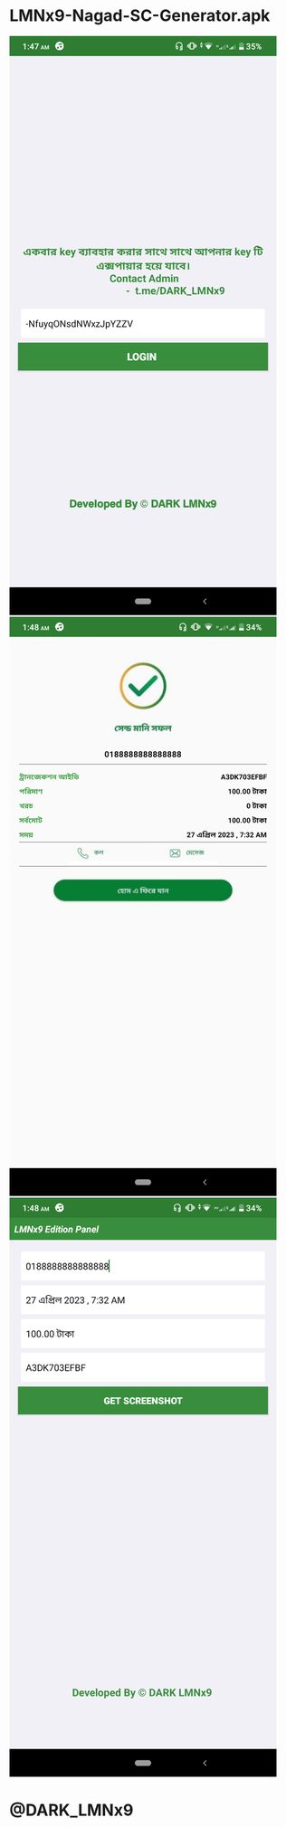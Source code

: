 # LMNx9-Nagad-SC-Generator.apk

![logo](https://github.com/LMNx9-JOHNY/LMNx9-Nagad-SC-Generator.apk/blob/main/Screenshot_20231128-014753.png)
![logo](https://github.com/LMNx9-JOHNY/LMNx9-Nagad-SC-Generator.apk/blob/main/Screenshot_20231128-014810.png)
![logo](https://github.com/LMNx9-JOHNY/LMNx9-Nagad-SC-Generator.apk/blob/main/Screenshot_20231128-014817.png)

# @DARK_LMNx9
